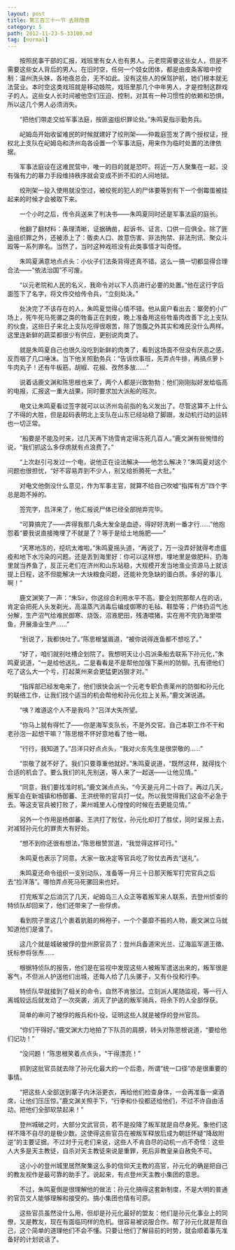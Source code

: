 ```yaml
---
layout: post
title: 第三百三十一节 去除隐患
category: 5
path: 2012-11-23-5-33100.md
tag: [normal]
---
```


　　按照民事干部的汇报，戏班里有女人也有男人。元老院需要这些女人，但是不需要这些女人背后的男人。在旧时空，任何一个妓女团体，都是由皮条客暗中控制：温州洗头妹，各地夜总会，无不如此。没有这些人的保驾护航，她们根本就无法营业。本时空这类戏班就是移动妓院，戏班里那几个中年男人，才是控制这群戏子的人。这些女人长时间被他空们压迫、控制，对其有一种习惯性的依赖和恐惧，所以这几个男人必须消失。

　　“把他们带走交给军事法庭，按匪盗组织罪论处。”朱鸣夏指示勤务兵。

　　屺姆岛开始收留难民的时候就建好了绞刑架——仲裁庭签发了两个授权证，授权北上支队在屺姆岛和济州岛各设置一个军事法庭，用来作为临时处置的法律依据。

　　军事法庭设在这难民营中，唯一的目的就是恐吓。将近一万人聚集在一起，没有强有力的暴力手段维持秩序就会变成不折不扣的人间地狱。

　　绞刑架一投入使用就没空过，被绞死的犯人的尸体要等到有下一个倒霉蛋被挂起来的时候才会被取下来。

　　一个小时之后，传令兵送来了判决书——朱鸣夏同时还是军事法庭的庭长。

　　他翻了翻材料：条理清晰，证据确凿，起诉书、证言、口供一应俱全。除了匪盗组织罪之外，还被添上了：贩卖人口、故意伤害、非法拘禁、非法刑讯、聚众斗殴等一系列罪名。当然了，当时这种戏班没有此类事情才叫奇怪。

　　朱鸣夏满意地点点头：小伙子们法条背得还真不错。这么一搞一切都显得合理合法——“依法治国”不可废。

　　“以元老院和人民的名义，我命令对以下人员进行必要的处置。”他在这行字后面签下了名字，将文件交给传令兵，“立刻处决。”

　　处决完了不该存在的人，朱鸣夏觉得心情不错。他从窗户看出去：寨旁的小广场上，死牛死马死骡之类的牲畜正在剥皮，晚上准备用这些牲畜肉改善下北上支队的伙食，这些日子来北上支队吃得很艰苦，除了饱腹之外其实和难民没什么两样。这里连新鲜的蔬菜都很少有供应，更别说肉类了。

　　就是朱鸣夏自己也很久没吃到新鲜的肉类了，看到这场面不但没有厌恶之感，反而咽了几口唾沫。当下他关照勤务兵：“告诉炊事班，先弄点牛排，再搞点萝卜牛肉丸子！还有牛板筋，胡椒、花椒、孜然多放……”

　　说着话鹿文渊和陈思根也来了，两个人都是兴致勃勃：他们刚刚拟好发给临高的电报，汇报这一重大战果，同时要求加大派船的班次。

　　电文让朱鸣夏看过签字就可以以济州岛前指的名义发出了。尽管这算不上什么了不得的大胜，但是起码表明北上支队在山东已经站稳了脚跟，发动机行动的运转也一切正常。

　　“船要是不能及时来，过几天再下场雪肯定得冻死几百人。”鹿文渊有些惋惜的说，“我们抓这么多俘虏就有点浪费了。”

　　“上次赵引弓发过一个电，说他正在设法解决——他怎么解决？”朱鸣夏对这个问题也很担忧，“好不容易弄到不少人，别又给折腾死一大批。”

　　对电文他倒没什么意见，作为军事主官，就算不给自己吹嘘“指挥有方”四个字总是跑不掉的。

　　签完字，吕洋来了，他汇报说尸体已经全部抛弃完毕。

　　“可算搞完了——弄得我那几条大发全是血迹，得好好洗刷一番才行……”他抱怨着“要我说直接掩埋了不就是了？等于是给土地施肥——”

　　“天寒地冻的，挖坑太难啦。”朱鸣夏摇头道，“再说了，万一没弄好就得考虑瘟疫和地下水污染的问题。还是丢到海里好：你可以这样想，埋地里是做肥料，扔海里就当养鱼了，反正元老们在济州和山东站稳，大规模开发当地渔业资源马上就该提上日程，这不但能解决一大块粮食问题，还能补充急缺的蛋白质。多好的事儿啊！”

　　鹿文渊笑了一声：“朱Sir，你这综合利用水平不高。要企划院那帮人在的话，肯定会把死人头发剃光，高温蒸汽消毒后编成御寒的毛毡、鞋垫等；尸体扔沼气池分解，生产沼气给难民御寒、烧饭，沼液肥田，残渣喂猪，实在用不完扔海里喂鱼，开展渔业生产……”

　　“别说了，我都快吐了。”陈思根皱眉道，“被你说得连鱼都不想吃了。”

　　“好了，咱们就别吐槽企划院了。我想明天让小吕派条船去联系下孙元化，”朱鸣夏说道，“一是给他送礼，二是看看是不是帮他加强下莱州的防御。孔有德他们吃了这么大一个亏，打起莱州来会更猛更凶狠才对。”

　　“指挥部已经发电来了，他们很快会派一个元老专职负责莱州的防御和孙元化的联络工作，让我们找个适当的机会帮他和孙元化拉上关系。”鹿文渊说道。

　　“咦？难道这个人不是我吗？”吕洋大失所望。

　　“你马上就有得忙了——你是海军支队长，不是外交官。自己本职工作不干和老孙泡一起想干嘛？”陈思根不怀好意地看了他一眼。

　　“行行，我知道了。”吕洋只好点点头，“我对火东先生是很崇敬的……”

　　“崇敬了就不好了。我们只要尊重他就好。”朱鸣夏说道，“既然这样，就得找个合适的机会了。要么我们的礼先别送，等人来了一起送——让他见情。”

　　“同意，我们要找准时机。”鹿文渊点点头，“今天是元月二十四了。再过几天，叛军会在新城镇和杨御蕃、王洪统带的官兵打一仗。所以我觉得我们这会不必急于去。等这支官兵被打败了，莱州城里人心惶惶的时候在去更能见情。”

　　另外一个作用是杨御蕃、王洪打了败仗，孙元化却打了胜仗，同时呈报上去，对减轻孙元化的罪责大有好处。

　　“想不到你还很有想法，”陈思根赞赏道，“我觉得这样可行。”

　　朱鸣夏也表示了同意。大家一致决定等官兵吃了败仗去再去“送礼”。

　　朱鸣夏还命令组织一支别动队，准备等一月三十日那天叛军打完官兵之后去“捡洋落”。哪怕弄点死马死骡回来也好。

　　打完叛军之后消沉了几天，屺姆岛三人众正等着叛军来人联系，去登州侦查的特侦队却回来了，他们还带来了一些俘虏。

　　看到院子里这几个裹着肮脏的棉袍子，一个个萎靡不振的人物，鹿文渊立马就知道他们是谁了。

　　这几个就是城破被俘的登州原官员了：登州兵备道宋光兰、辽海监军道王徵、抚标参将张焘……

　　根据特侦队的报告，他们是在监视中发现这些人被叛军遣送出来的，叛军很是客气，不但派人护送他们出城，还每人给了几头骡子，又有仆役和行李。

　　特侦队早就接到了相关的命令，自然不肯放过。立刻派人尾随监视，等一行人离城较远后就发动了一次突袭，消灭了护送的叛军骑兵，将余下的人全部俘获。

　　简单的审问了被俘的叛兵和仆役，证明这些人就是被俘的登州官员。

　　“你们干得好。”鹿文渊大力地拍了下队员的肩膀，转头对陈思根说道，“要给他们记功！”

　　“没问题！”陈思根笑着点点头，“干得漂亮！”

　　抓到这批官员就去除了孙元化最大的一个后患，所谓“统一口径”亦是很重要的事情。

　　“把这些人全部送到寨子内沐浴更衣，再给他们检查身体，一会再准备一桌酒席，让他们压压惊。”鹿文渊关照手下，“行李和仆役都还给他们，不过不许自由活动。把他们全部软禁起来！”

　　登州城破之时，大部分文武官员，若不是投降了叛军就是自尽身死。象他们这样不降不自尽的是极少数。这使得这些官员在被叛军释放后成为朝廷怀疑“降敌附逆”的主要证据。不过对于元老们来说，这些人不肯自尽的动机一点不奇怪：这些人大多是天主教徒，自杀对天主教徒来说是重罪，死后非教皇亲自赦免不可。

　　这小小的登州城里居然聚集这么多的信仰天主教的高官，孙元化的确是把自己的教友视作是最可靠的助手了。说起来，有点登州天主教小集团的意思。

　　不过，朱鸣夏倒是很理解他的做法：孙元化搞得这套新制度，不是大明的普通的官员文人能够理解和接受的。搞小集团也情有可原。

　　这些官员虽然没什么用，但却是孙元化最好的盟友：他们是孙元化事业上的同僚，又是教友，现在有面临同样的危机。很容易被说服合作。帮了孙元化就是帮自己，这个简单的道理他们不会不懂。只要让他们了解目前的时势，就会顺着事先准备好的计划说话了。
